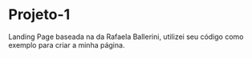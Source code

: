 # Projeto-1
Landing Page baseada na da Rafaela Ballerini, utilizei seu código como exemplo para criar a minha página.
